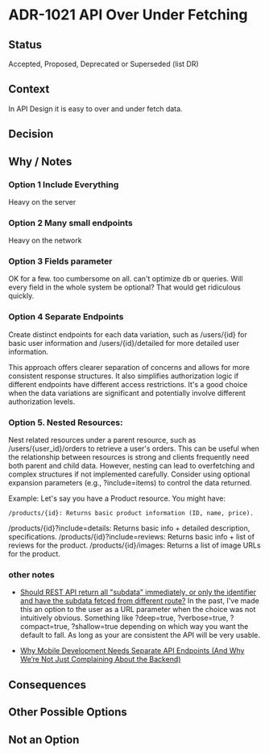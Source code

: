 # ADR-1021 API Over Under Fetching

## Status

Accepted, Proposed, Deprecated or Superseded (list DR)

## Context

In API Design it is easy to over and under fetch data.

## Decision



## Why / Notes

### Option 1 Include Everything

Heavy on the server

### Option 2 Many small endpoints

Heavy on the network

### Option 3 Fields parameter

OK for a few. too cumbersome on all. can't optimize db or queries.
Will every field in the whole system be optional? That would get ridiculous quickly.

### Option 4 Separate Endpoints

Create distinct endpoints for each data variation, such as /users/{id} for basic
user information and /users/{id}/detailed for more detailed user information. 

This approach offers clearer separation of concerns and allows for more consistent
response structures. It also simplifies authorization logic if different endpoints have different access restrictions. 
It's a good choice when the data variations are significant and potentially involve different authorization levels. 

### Option 5. Nested Resources:

Nest related resources under a parent resource, such as /users/{user_id}/orders to
 retrieve a user's orders. This can be useful when the relationship between resources
  is strong and clients frequently need both parent and child data.
However, nesting can lead to overfetching and complex structures if not implemented
 carefully. Consider using optional expansion parameters (e.g., ?include=items) to control the data returned. 

Example:
Let's say you have a Product resource. You might have:

    /products/{id}: Returns basic product information (ID, name, price). 

/products/{id}?include=details: Returns basic info + detailed description, specifications. 
/products/{id}?include=reviews: Returns basic info + list of reviews for the product. 
/products/{id}/images: Returns a list of image URLs for the product. 


### other notes

- [Should REST API return all "subdata" immediately, or only the identifier and have the subdata fetced from different route?](https://www.reddit.com/r/webdev/comments/5y7lcq/should_rest_api_return_all_subdata_immediately_or/)
In the past, I've made this an option to the user as a URL parameter when the choice was not intuitively obvious. Something like ?deep=true, ?verbose=true, ?compact=true, ?shallow=true depending on which way you want the default to fall. As long as your are consistent the API will be very usable. 

- [Why Mobile Development Needs Separate API Endpoints (And Why We’re Not Just Complaining About the Backend)](https://medium.com/@vignarajj/why-mobile-development-needs-separate-api-endpoints-and-why-were-not-just-complaining-about-the-63406c2e41c2)




## Consequences



## Other Possible Options

## Not an Option

